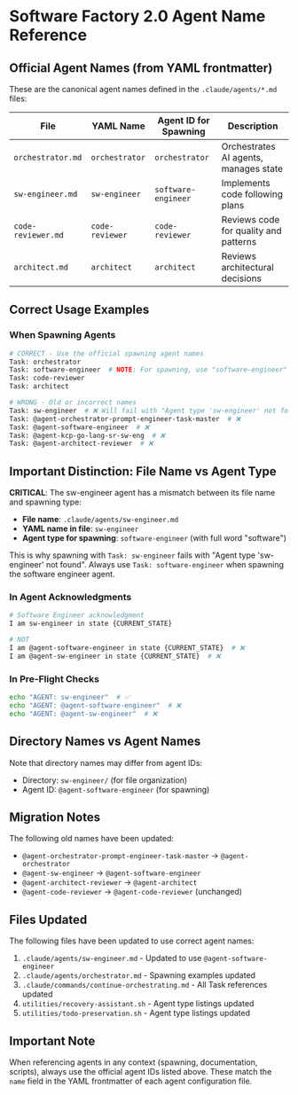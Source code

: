 # Software Factory 2.0 Agent Name Reference

## Official Agent Names (from YAML frontmatter)

These are the canonical agent names defined in the `.claude/agents/*.md` files:

| File | YAML Name | Agent ID for Spawning | Description |
|------|-----------|----------------------|-------------|
| `orchestrator.md` | `orchestrator` | `orchestrator` | Orchestrates AI agents, manages state |
| `sw-engineer.md` | `sw-engineer` | `software-engineer` | Implements code following plans |
| `code-reviewer.md` | `code-reviewer` | `code-reviewer` | Reviews code for quality and patterns |
| `architect.md` | `architect` | `architect` | Reviews architectural decisions |

## Correct Usage Examples

### When Spawning Agents

```bash
# CORRECT - Use the official spawning agent names
Task: orchestrator
Task: software-engineer  # NOTE: For spawning, use "software-engineer" not "sw-engineer"
Task: code-reviewer
Task: architect

# WRONG - Old or incorrect names
Task: sw-engineer  # ❌ Will fail with "Agent type 'sw-engineer' not found"
Task: @agent-orchestrator-prompt-engineer-task-master  # ❌
Task: @agent-software-engineer  # ❌
Task: @agent-kcp-go-lang-sr-sw-eng  # ❌
Task: @agent-architect-reviewer  # ❌
```

## Important Distinction: File Name vs Agent Type

**CRITICAL**: The sw-engineer agent has a mismatch between its file name and spawning type:
- **File name**: `.claude/agents/sw-engineer.md`
- **YAML name in file**: `sw-engineer`
- **Agent type for spawning**: `software-engineer` (with full word "software")

This is why spawning with `Task: sw-engineer` fails with "Agent type 'sw-engineer' not found".
Always use `Task: software-engineer` when spawning the software engineer agent.

### In Agent Acknowledgments

```bash
# Software Engineer acknowledgment
I am sw-engineer in state {CURRENT_STATE}

# NOT
I am @agent-software-engineer in state {CURRENT_STATE}  # ❌
I am @agent-sw-engineer in state {CURRENT_STATE}  # ❌
```

### In Pre-Flight Checks

```bash
echo "AGENT: sw-engineer"  # ✅
echo "AGENT: @agent-software-engineer"  # ❌
echo "AGENT: @agent-sw-engineer"  # ❌
```

## Directory Names vs Agent Names

Note that directory names may differ from agent IDs:
- Directory: `sw-engineer/` (for file organization)
- Agent ID: `@agent-software-engineer` (for spawning)

## Migration Notes

The following old names have been updated:
- `@agent-orchestrator-prompt-engineer-task-master` → `@agent-orchestrator`
- `@agent-sw-engineer` → `@agent-software-engineer`
- `@agent-architect-reviewer` → `@agent-architect`
- `@agent-code-reviewer` → `@agent-code-reviewer` (unchanged)

## Files Updated

The following files have been updated to use correct agent names:
1. `.claude/agents/sw-engineer.md` - Updated to use `@agent-software-engineer`
2. `.claude/agents/orchestrator.md` - Spawning examples updated
3. `.claude/commands/continue-orchestrating.md` - All Task references updated
4. `utilities/recovery-assistant.sh` - Agent type listings updated
5. `utilities/todo-preservation.sh` - Agent type listings updated

## Important Note

When referencing agents in any context (spawning, documentation, scripts), always use the official agent IDs listed above. These match the `name` field in the YAML frontmatter of each agent configuration file.